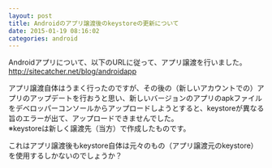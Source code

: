 ```yaml
---
layout: post
title: Androidのアプリ譲渡後のkeystoreの更新について
date: 2015-01-19 08:16:02
categories: android
---
```

<!-- {% raw %} -->
<p>Androidアプリについて、以下のURLに従って、アプリ譲渡を行いました。<br>
<a href="http://sitecatcher.net/blog/androidapp" rel="nofollow">http://sitecatcher.net/blog/androidapp</a></p>

<p>アプリ譲渡自体はうまく行ったのですが、その後の（新しいアカウントでの）アプリのアップデートを行おうと思い、新しいバージョンのアプリのapkファイルをデベロッパーコンソールからアップロードしようとすると、keystoreが異なる旨のエラーが出て、アップロードできませんでした。<br>
※keystoreは新しく譲渡先（当方）で作成したものです。</p>

<p>これはアプリ譲渡後もkeystore自体は元々のもの（アプリ譲渡元のkeystore）を使用するしかないのでしょうか？</p>
<!-- {% endraw %} -->
